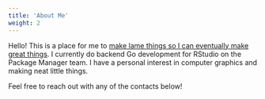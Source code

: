 ```yaml
---
title: 'About Me'
weight: 2
---
```


Hello! This is a place for me to [make lame things so I can eventually make great things](http://www.paulgraham.com/early.html). I currently do backend Go development for RStudio on the Package Manager team. I have a personal interest in computer graphics and making neat little things.

Feel free to reach out with any of the contacts below!